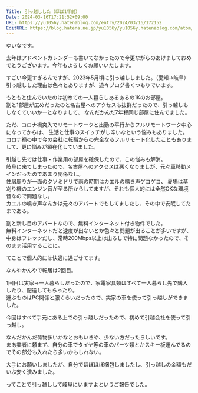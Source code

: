 ```yaml
---
Title: 引っ越しした（ほぼ1年前）
Date: 2024-03-16T17:21:52+09:00
URL: https://yu1056y.hatenablog.com/entry/2024/03/16/172152
EditURL: https://blog.hatena.ne.jp/yu1056y/yu1056y.hatenablog.com/atom/entry/6801883189091172748
---
```


ゆいなです。

去年はアドベントカレンダーも書いてなかったので今更ながらのあけましておめでとうございます。今年もよろしくお願いいたします。

すごい今更すぎるんですが、2023年5月頃に引っ越ししました。（愛知→岐阜）  
引っ越しした理由は色々とありますが、追々ブログ書くつもりでいます。

もともと住んでいたのは初めての一人暮らしあるあるの1Kのお部屋。  
割と1部屋が広めだったのと名古屋へのアクセスも抜群だったので、引っ越しもしなくていいかーとなりまして、
なんだかんだ7年程同じ部屋に住んでました。  

ただ、コロナ禍突入でリモートワークと出勤の平行からフルリモートワーク中心になってからは、
生活と仕事のスイッチがし辛いなという悩みもありました。  
コロナ禍の中で今の会社に転職からの完全なるフルリモート化したこともありまして、更に悩みが顕在化していました。

引越し先では仕事・作業用の部屋を確保したので、この悩みも解消。  
岐阜に来てしまったので、名古屋へのアクセスは悪くなりましが、元々車移動メインだったのであまり関係なし。  
住居周りが一面のクソミドリで雨の時期はカエルの鳴き声ゲコゲコ、
夏場は草刈り機のエンジン音が至る所からしてますが、それも個人的には全然OKな環境音なので問題なし。  
カエルの鳴き声なんかは元々のアパートでもしてましたし、その中で安眠してたまである。  

割と新し目のアパートなので、無料インターネット付き物件でした。  
無料インターネットだと速度が出ないとか色々と問題が出ることが多いですが、
中身はフレッツだし、常時200Mbps以上は出るしで特に問題なかったので、そのまま活用することに。

てことで個人的には快適に過ごせてます。

なんやかんやで転居は2回目。

1回目は実家→一人暮らしだったので、家電家具類はすべて一人暮らし先で購入したり、配送してもらったり。  
運ぶものはPC関係と服くらいだったので、実家の車を使って引っ越しができました。

今回はすべて手元にある上での引っ越しだったので、初めて引越会社を使って引っ越し。

なんだかんだ荷物多いかなとおもいきや、少ない方だったらしいです。  
まあ業者に頼まず、自分の車でタイヤ等の車のパーツ類とかスキー板運んでるのでその部分も入れたら多いかもしれない。

大手にお願いしましたが、自分でほぼほぼ梱包しましたし、引っ越しの金額もだいぶ安く済みました。

ってことで引っ越しして岐阜にいますよというご報告でした。
